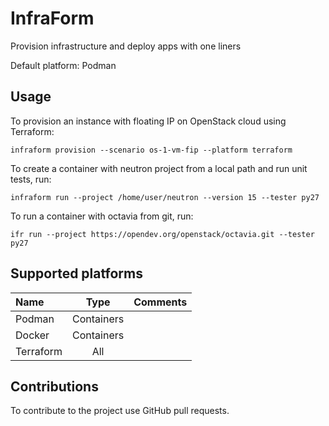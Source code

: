 # InfraForm

Provision infrastructure and deploy apps with one liners

Default platform: Podman

## Usage

To provision an instance with floating IP on OpenStack cloud using Terraform:

    infraform provision --scenario os-1-vm-fip --platform terraform

To create a container with neutron project from a local path and run unit tests, run:

    infraform run --project /home/user/neutron --version 15 --tester py27

To run a container with octavia from git, run:

    ifr run --project https://opendev.org/openstack/octavia.git --tester py27

## Supported platforms

Name | Type | Comments
:------ |:------:|:--------:
Podman | Containers | 
Docker | Containers | 
Terraform | All |

## Contributions

To contribute to the project use GitHub pull requests.
